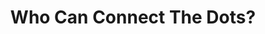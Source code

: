 ---
layout: post
type: episode
title: Who Can Connect The Dots?
epnumber: 16
section: 0
description: Craig Irving and I exchange our views on the terrible trends around the world&colon; propaganda in mainstream news media, censorship in social media, fascist actions by many governments, disinformation campaigns, etc. It is difficult not to conclude that behind such seemingly random happenings is a global central force with its own ideology and agenda for humanity as a whole.
image: /images/banners/ep16banner.jpg
audio: s1!6205c
video: Ep16-Who-Can-Connect-The-Dots
transcript: 0
speakers: [Craig Irving, William Blacoe]
categories: [fascism, current events, global trends]
tags: []
comments: true
---